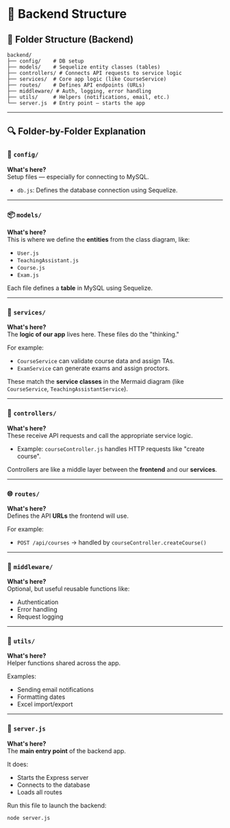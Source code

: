 # 🧠 Backend Structure

## 📁 Folder Structure (Backend)

```
backend/
├── config/    # DB setup
├── models/    # Sequelize entity classes (tables)
├── controllers/ # Connects API requests to service logic
├── services/  # Core app logic (like CourseService)
├── routes/    # Defines API endpoints (URLs)
├── middleware/ # Auth, logging, error handling
├── utils/     # Helpers (notifications, email, etc.)
└── server.js  # Entry point – starts the app
```

---

## 🔍 Folder-by-Folder Explanation

### 🔧 `config/`
**What's here?**  
Setup files — especially for connecting to MySQL.
- `db.js`: Defines the database connection using Sequelize.

---

### 📦 `models/`
**What's here?**  
This is where we define the **entities** from the class diagram, like:
- `User.js`
- `TeachingAssistant.js`
- `Course.js`
- `Exam.js`

Each file defines a **table** in MySQL using Sequelize.

---

### 🧠 `services/`
**What's here?**  
The **logic of our app** lives here. These files do the "thinking."

For example:
- `CourseService` can validate course data and assign TAs.
- `ExamService` can generate exams and assign proctors.

These match the **service classes** in the Mermaid diagram (like `CourseService`, `TeachingAssistantService`).

---

### 🧭 `controllers/`
**What's here?**  
These receive API requests and call the appropriate service logic.
- Example: `courseController.js` handles HTTP requests like "create course".

Controllers are like a middle layer between the **frontend** and our **services**.

---

### 🌐 `routes/`
**What's here?**  
Defines the API **URLs** the frontend will use.

For example:
- `POST /api/courses` → handled by `courseController.createCourse()`

---

### 🧱 `middleware/`
**What's here?**  
Optional, but useful reusable functions like:
- Authentication
- Error handling
- Request logging

---

### 🧰 `utils/`
**What's here?**  
Helper functions shared across the app.

Examples:
- Sending email notifications
- Formatting dates
- Excel import/export

---

### 🚀 `server.js`
**What's here?**  
The **main entry point** of the backend app.

It does:
- Starts the Express server
- Connects to the database
- Loads all routes

Run this file to launch the backend:
```bash
node server.js
```
